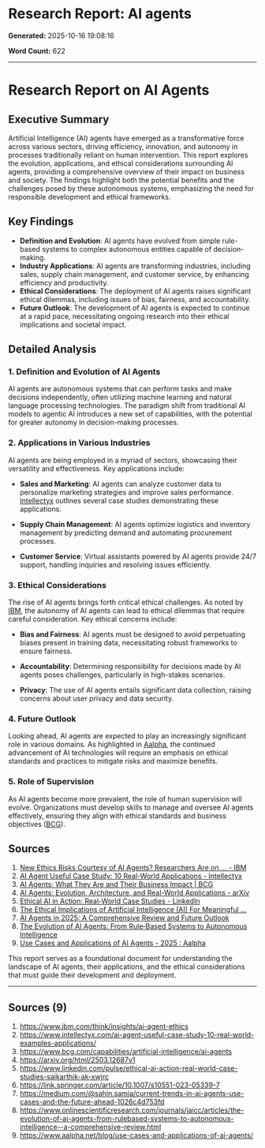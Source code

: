 # Research Report: AI agents

**Generated:** 2025-10-16 19:08:16

**Word Count:** 622

---

# Research Report on AI Agents

## Executive Summary
Artificial Intelligence (AI) agents have emerged as a transformative force across various sectors, driving efficiency, innovation, and autonomy in processes traditionally reliant on human intervention. This report explores the evolution, applications, and ethical considerations surrounding AI agents, providing a comprehensive overview of their impact on business and society. The findings highlight both the potential benefits and the challenges posed by these autonomous systems, emphasizing the need for responsible development and ethical frameworks.

## Key Findings
- **Definition and Evolution**: AI agents have evolved from simple rule-based systems to complex autonomous entities capable of decision-making.
- **Industry Applications**: AI agents are transforming industries, including sales, supply chain management, and customer service, by enhancing efficiency and productivity.
- **Ethical Considerations**: The deployment of AI agents raises significant ethical dilemmas, including issues of bias, fairness, and accountability.
- **Future Outlook**: The development of AI agents is expected to continue at a rapid pace, necessitating ongoing research into their ethical implications and societal impact.

## Detailed Analysis

### 1. Definition and Evolution of AI Agents
AI agents are autonomous systems that can perform tasks and make decisions independently, often utilizing machine learning and natural language processing technologies. The paradigm shift from traditional AI models to agentic AI introduces a new set of capabilities, with the potential for greater autonomy in decision-making processes.

### 2. Applications in Various Industries
AI agents are being employed in a myriad of sectors, showcasing their versatility and effectiveness. Key applications include:

- **Sales and Marketing**: AI agents can analyze customer data to personalize marketing strategies and improve sales performance. [Intellectyx](https://www.intellectyx.com/ai-agent-useful-case-study-10-real-world-examples-applications/) outlines several case studies demonstrating these applications.
  
- **Supply Chain Management**: AI agents optimize logistics and inventory management by predicting demand and automating procurement processes.
  
- **Customer Service**: Virtual assistants powered by AI agents provide 24/7 support, handling inquiries and resolving issues efficiently.

### 3. Ethical Considerations
The rise of AI agents brings forth critical ethical challenges. As noted by [IBM](https://www.ibm.com/think/insights/ai-agent-ethics), the autonomy of AI agents can lead to ethical dilemmas that require careful consideration. Key ethical concerns include:

- **Bias and Fairness**: AI agents must be designed to avoid perpetuating biases present in training data, necessitating robust frameworks to ensure fairness.
  
- **Accountability**: Determining responsibility for decisions made by AI agents poses challenges, particularly in high-stakes scenarios.

- **Privacy**: The use of AI agents entails significant data collection, raising concerns about user privacy and data security.

### 4. Future Outlook
Looking ahead, AI agents are expected to play an increasingly significant role in various domains. As highlighted in [Aalpha](https://www.aalpha.net/blog/use-cases-and-applications-of-ai-agents/), the continued advancement of AI technologies will require an emphasis on ethical standards and practices to mitigate risks and maximize benefits. 

### 5. Role of Supervision
As AI agents become more prevalent, the role of human supervision will evolve. Organizations must develop skills to manage and oversee AI agents effectively, ensuring they align with ethical standards and business objectives ([BCG](https://www.bcg.com/capabilities/artificial-intelligence/ai-agents)).

## Sources
1. [New Ethics Risks Courtesy of AI Agents? Researchers Are on ... - IBM](https://www.ibm.com/think/insights/ai-agent-ethics)
2. [AI Agent Useful Case Study: 10 Real-World Applications - Intellectyx](https://www.intellectyx.com/ai-agent-useful-case-study-10-real-world-examples-applications/)
3. [AI Agents: What They Are and Their Business Impact | BCG](https://www.bcg.com/capabilities/artificial-intelligence/ai-agents)
4. [AI Agents: Evolution, Architecture, and Real-World Applications - arXiv](https://arxiv.org/html/2503.12687v1)
5. [Ethical AI in Action: Real-World Case Studies - LinkedIn](https://www.linkedin.com/pulse/ethical-ai-action-real-world-case-studies-saikarthik-ak-xwjrc)
6. [The Ethical Implications of Artificial Intelligence (AI) For Meaningful ...](https://link.springer.com/article/10.1007/s10551-023-05339-7)
7. [AI Agents in 2025: A Comprehensive Review and Future Outlook](https://medium.com/@sahin.samia/current-trends-in-ai-agents-use-cases-and-the-future-ahead-1026c4d753fd)
8. [The Evolution of AI Agents: From Rule‐Based Systems to Autonomous Intelligence](https://www.onlinescientificresearch.com/journals/jaicc/articles/the-evolution-of-ai-agents-from-rulebased-systems-to-autonomous-intelligence--a-comprehensive-review.html)
9. [Use Cases and Applications of AI Agents - 2025 : Aalpha](https://www.aalpha.net/blog/use-cases-and-applications-of-ai-agents/) 

This report serves as a foundational document for understanding the landscape of AI agents, their applications, and the ethical considerations that must guide their development and deployment.

---

## Sources (9)

1. https://www.ibm.com/think/insights/ai-agent-ethics
2. https://www.intellectyx.com/ai-agent-useful-case-study-10-real-world-examples-applications/
3. https://www.bcg.com/capabilities/artificial-intelligence/ai-agents
4. https://arxiv.org/html/2503.12687v1
5. https://www.linkedin.com/pulse/ethical-ai-action-real-world-case-studies-saikarthik-ak-xwjrc
6. https://link.springer.com/article/10.1007/s10551-023-05339-7
7. https://medium.com/@sahin.samia/current-trends-in-ai-agents-use-cases-and-the-future-ahead-1026c4d753fd
8. https://www.onlinescientificresearch.com/journals/jaicc/articles/the-evolution-of-ai-agents-from-rulebased-systems-to-autonomous-intelligence--a-comprehensive-review.html
9. https://www.aalpha.net/blog/use-cases-and-applications-of-ai-agents/
